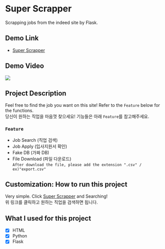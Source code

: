 # Super Scrapper

Scrapping jobs from the indeed site by Flask.

## Demo Link

- [Super Scrapper](http://superscrapper--youngwookkim.repl.co/)

## Demo Video

![](Super-Scrapper_demo.gif)

## Project Description 

Feel free to find the job you want on this site! Refer to the `Feature` below for the functions.  
당신이 원하는 직업을 마음껏 찾으세요! 기능들은 아래 `Feature`를 참고해주세요.

### `Feature`

- Job Search (직업 검색)
- Job Apply (입사지원서 확인)
- Fake DB (가짜 DB)
- File Download (파일 다운로드)  
  `After download the file, please add the extension ".csv" / ex)"export.csv"`

## Customization: How to run this project

Very simple. Click [Super Scrapper](http://superscrapper--youngwookkim.repl.co/) and Searching!  
위 링크를 클릭하고 원하는 직업을 검색하면 됩니다. 

## What I used for this project 

- [X] HTML
- [X] Python
- [X] Flask
